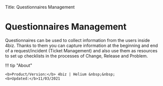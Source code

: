 Title: Questionnaires Management

# Questionnaires Management

Questionnaires can be used to collect information from the users inside 4biz. Thanks to them you can capture information at the beginning and end of a request/incident (Ticket Management) and also use them as resources to set up checklists in the processes of Change, Release and Problem.


!!! tip "About"

    <b>Product/Version:</b> 4biz | Helium &nbsp;&nbsp;
    <b>Updated:</b>11/03/2021
	

	